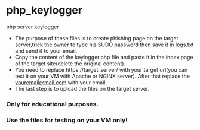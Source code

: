 # php_keylogger
php server keylogger
* The purpose of these files is to create phishing page on the target server,trick the owner to type his SUDO password
then save it in logs.txt and send it to your email.
* Copy the content of the keylogger.php file and paste it in the index page of the target site(delete the original content).
* You need to replace https://target_server/ with your target url(you can test it on your VM with Apache or NGINX server).
After that replace the youremail@mail.com with your email.
* The last step is to upload the files on the target server.
### Only for educational purposes.
### Use the files for testing on your VM only!
